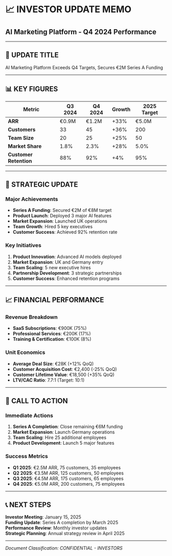 # 📈 INVESTOR UPDATE MEMO
## AI Marketing Platform - Q4 2024 Performance

---

## 🎯 **UPDATE TITLE**
AI Marketing Platform Exceeds Q4 Targets, Secures €2M Series A Funding

---

## 📊 **KEY FIGURES**

| Metric | Q3 2024 | Q4 2024 | Growth | 2025 Target |
|--------|---------|---------|--------|-------------|
| **ARR** | €0.9M | €1.2M | +33% | €5.0M |
| **Customers** | 33 | 45 | +36% | 200 |
| **Team Size** | 20 | 25 | +25% | 50 |
| **Market Share** | 1.8% | 2.3% | +28% | 5.0% |
| **Customer Retention** | 88% | 92% | +4% | 95% |

---

## 🚀 **STRATEGIC UPDATE**

### **Major Achievements**
- **Series A Funding**: Secured €2M of €8M target
- **Product Launch**: Deployed 3 major AI features
- **Market Expansion**: Launched UK operations
- **Team Growth**: Hired 5 key executives
- **Customer Success**: Achieved 92% retention rate

### **Key Initiatives**
1. **Product Innovation**: Advanced AI models deployed
2. **Market Expansion**: UK and Germany entry
3. **Team Scaling**: 5 new executive hires
4. **Partnership Development**: 3 strategic partnerships
5. **Customer Success**: Enhanced retention programs

---

## 📈 **FINANCIAL PERFORMANCE**

### **Revenue Breakdown**
- **SaaS Subscriptions**: €900K (75%)
- **Professional Services**: €200K (17%)
- **Training & Certification**: €100K (8%)

### **Unit Economics**
- **Average Deal Size**: €28K (+12% QoQ)
- **Customer Acquisition Cost**: €2,400 (-25% QoQ)
- **Customer Lifetime Value**: €18,500 (+35% QoQ)
- **LTV/CAC Ratio**: 7.7:1 (Target: 10:1)

---

## 🎯 **CALL TO ACTION**

### **Immediate Actions**
1. **Series A Completion**: Close remaining €6M funding
2. **Market Expansion**: Launch Germany operations
3. **Team Scaling**: Hire 25 additional employees
4. **Product Development**: Launch 5 major features

### **Success Metrics**
- **Q1 2025**: €2.5M ARR, 75 customers, 35 employees
- **Q2 2025**: €3.5M ARR, 125 customers, 50 employees
- **Q3 2025**: €4.5M ARR, 175 customers, 65 employees
- **Q4 2025**: €5.0M ARR, 200 customers, 75 employees

---

## 📞 **NEXT STEPS**

**Investor Meeting**: January 15, 2025  
**Funding Update**: Series A completion by March 2025  
**Performance Review**: Monthly investor updates  
**Strategic Planning**: Annual strategy review in April 2025  

---

*Document Classification: CONFIDENTIAL - INVESTORS*

